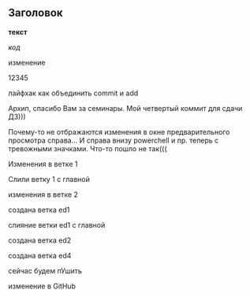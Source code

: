 ## Заголовок ##

__текст__

_код_ 

изменение

12345

лайфхак как объединить commit и add

Архип, спасибо Вам за семинары. Мой четвертый коммит для сдачи ДЗ))) 

Почему-то не отбражаются изменения в окне предварительного просмотра справа... И справа внизу powerchell и пр. теперь с тревожными значками. Что-то пошло не так(((   


Изменения в ветке 1

Слили ветку 1 с главной

изменения в ветке 2
    
создана ветка ed1

слияние ветки ed1 с главной

создана ветка ed2

создана ветка ed4

сейчас будем пУшить

изменение в GitHub

